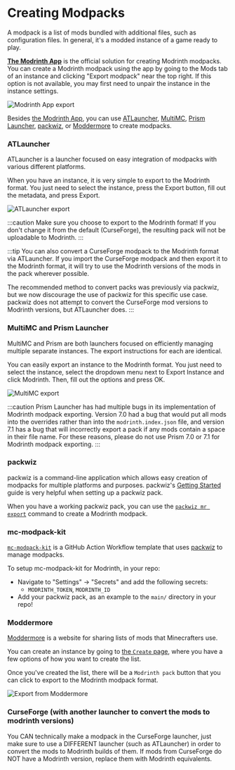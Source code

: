 # Creating Modpacks

A modpack is a list of mods bundled with additional files, such as configuration files. In general, it's a modded instance of a game ready to play.

**[The Modrinth App](https://modrinth.com/app)** is the official solution for creating Modrinth modpacks. You can create a Modrinth modpack using the app by going to the Mods tab of an instance and clicking "Export modpack" near the top right. If this option is not available, you may first need to unpair the instance in the instance settings.

![Modrinth App export](../../static/img/tutorial/modrinthAppExport.png)

Besides [the Modrinth App](https://modrinth.com/app), you can use [ATLauncher](https://atlauncher.com), [MultiMC](https://multimc.org), [Prism Launcher](https://prismlauncher.org), [packwiz](https://github.com/packwiz/packwiz), or [Moddermore](https://moddermore.net) to create modpacks.

### ATLauncher

ATLauncher is a launcher focused on easy integration of modpacks with various different platforms.

When you have an instance, it is very simple to export to the Modrinth format. You just need to select the instance, press the Export button, fill out the metadata, and press Export.

![ATLauncher export](../../static/img/tutorial/atlauncherExport.png)

:::caution
Make sure you choose to export to the Modrinth format! If you don't change it from the default (CurseForge), the resulting pack will not be uploadable to Modrinth.
:::

:::tip
You can also convert a CurseForge modpack to the Modrinth format via ATLauncher. If you import the CurseForge modpack and then export it to the Modrinth format, it will try to use the Modrinth versions of the mods in the pack wherever possible.

The recommended method to convert packs was previously via packwiz, but we now discourage the use of packwiz for this specific use case. packwiz does not attempt to convert the CurseForge mod versions to Modrinth versions, but ATLauncher does.
:::

### MultiMC and Prism Launcher

MultiMC and Prism are both launchers focused on efficiently managing multiple separate instances. The export instructions for each are identical.

You can easily export an instance to the Modrinth format. You just need to select the instance, select the dropdown menu next to Export Instance and click Modrinth. Then, fill out the options and press OK.

![MultiMC export](../../static/img/tutorial/multimcExport.png)

:::caution
Prism Launcher has had multiple bugs in its implementation of Modrinth modpack exporting. Version 7.0 had a bug that would put all mods into the overrides rather than into the `modrinth.index.json` file, and version 7.1 has a bug that will incorrectly export a pack if any mods contain a space in their file name. For these reasons, please do not use Prism 7.0 or 7.1 for Modrinth modpack exporting.
:::

### packwiz

packwiz is a command-line application which allows easy creation of modpacks for multiple platforms and purposes. packwiz's [Getting Started](https://packwiz.infra.link/tutorials/creating/getting-started/) guide is very helpful when setting up a packwiz pack.

When you have a working packwiz pack, you can use the [`packwiz mr export`] command to create a Modrinth modpack.

[`packwiz mr export`]: https://packwiz.infra.link/reference/commands/packwiz_modrinth_export/

### mc-modpack-kit

[`mc-modpack-kit`](https://github.com/jh-devv/mc-modpack-kit) is a GitHub Action Workflow template that uses [packwiz](https://packwiz.infra.link) to manage modpacks.

To setup mc-modpack-kit for Modrinth, in your repo:
- Navigate to "Settings" -> "Secrets" and add the following secrets:
  - `MODRINTH_TOKEN`, `MODRINTH_ID`
- Add your packwiz pack, as an example to the `main/` directory in your repo!

### Moddermore

[Moddermore](https://moddermore.net) is a website for sharing lists of mods that Minecrafters use.

You can create an instance by going to [the `Create` page](https://moddermore.net/new), where you have a few options of how you want to create the list.

Once you've created the list, there will be a `Modrinth pack` button that you can click to export to the Modrinth modpack format.

![Export from Moddermore](../../static/img/tutorial/moddermore.png)


### CurseForge (with another launcher to convert the mods to modrinth versions)

You CAN technically make a modpack in the CurseForge launcher, just make sure to use a DIFFERENT launcher (such as ATLauncher) in order to convert the mods to Modrinth builds of them. If mods from CurseForge do NOT have a Modrinth version, replace them with Modrinth equivalents.
